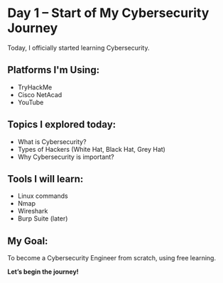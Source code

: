 # Day 1 – Start of My Cybersecurity Journey

Today, I officially started learning Cybersecurity.

## Platforms I'm Using:
- TryHackMe
- Cisco NetAcad
- YouTube

## Topics I explored today:
- What is Cybersecurity?
- Types of Hackers (White Hat, Black Hat, Grey Hat)
- Why Cybersecurity is important?

## Tools I will learn:
- Linux commands
- Nmap
- Wireshark
- Burp Suite (later)

## My Goal:
To become a Cybersecurity Engineer from scratch, using free learning.

**Let’s begin the journey!**
